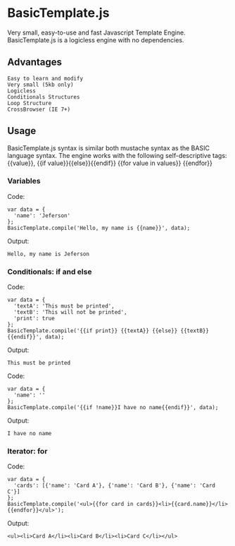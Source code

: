 BasicTemplate.js
================

Very small, easy-to-use and fast Javascript Template Engine. BasicTemplate.js is a logicless engine with no dependencies.

## Advantages
    Easy to learn and modify
    Very small (5kb only)
    Logicless
    Conditionals Structures
    Loop Structure
    CrossBrowser (IE 7+)

## Usage
BasicTemplate.js syntax is similar both mustache syntax as the BASIC language syntax. The engine works with the following self-descriptive tags: {{value}}, {{if value}}{{else}}{{endif}} {{for value in values}} {{endfor}}

### Variables
Code:

    var data = {
      'name': 'Jeferson'
    };
    BasicTemplate.compile('Hello, my name is {{name}}', data);
    
Output:

    Hello, my name is Jeferson
    
### Conditionals: if and else

Code:

    var data = {
      'textA': 'This must be printed',  
      'textB': 'This will not be printed',
      'print': true
    };
    BasicTemplate.compile('{{if print}} {{textA}} {{else}} {{textB}} {{endif}}', data);

Output:

    This must be printed
  
Code:

    var data = {
      'name': ''
    };
    BasicTemplate.compile('{{if !name}}I have no name{{endif}}', data);

Output:

    I have no name

### Iterator: for

Code:

    var data = {
      'cards': [{'name': 'Card A'}, {'name': 'Card B'}, {'name': 'Card C'}]
    };
    BasicTemplate.compile('<ul>{{for card in cards}}<li>{{card.name}}</li>{{endfor}}</ul>');

Output:

    <ul><li>Card A</li><li>Card B</li><li>Card C</li></ul>
